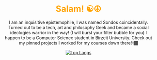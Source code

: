 <h1 style="color: orange;" align=center>Salam! ☯️☮️ </h1>
<p align=center>I am an inquisitive epistemophile, I was named Sondos coincidentally. 
 Turned out to be a tech, art and philosophy Geek and became a social ideologies warrior in the way! (I will burst your filter bubble for you)
  I happen to be a Computer Science student in Birzeit University. Check out my pinned projects I worked for my courses down there!👇🏾
</p>
<div align=center> 
 
 [![Top Langs](https://github-readme-stats.vercel.app/api/top-langs/?username=sondosaabed&layout=donut-vertical&theme=vision-friendly-dark)](https://github.com/anuraghazra/github-readme-stats)
</div> 

